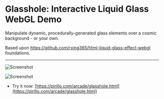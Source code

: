 
# Glasshole: Interactive Liquid Glass WebGL Demo

Manipulate dynamic, procedurally-generated glass elements over a cosmic background - or your own.

Based upon https://github.com/rxing365/html-liquid-glass-effect-webgl foundations.

---

![Screenshot](https://github.com/ChrisPirillo/glasshole/blob/main/assets/screenshot.png?raw=true)

![Screenshot](https://raw.githubusercontent.com/ChrisPirillo/glasshole/main/assets/screenshot.png)

* Try it now: [https://pirillo.com/arcade/glasshole.html](https://pirillo.com/arcade/glasshole.html)
